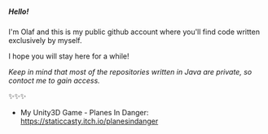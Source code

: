 ##### Hello!

I'm Olaf and this is my public github account where you'll find code written exclusively by myself.

I hope you will stay here for a while!

*Keep in mind that most of the repositories written in Java are private, so contoct me to gain access.*

✨✨✨

- My Unity3D Game - Planes In Danger:
https://staticcasty.itch.io/planesindanger
